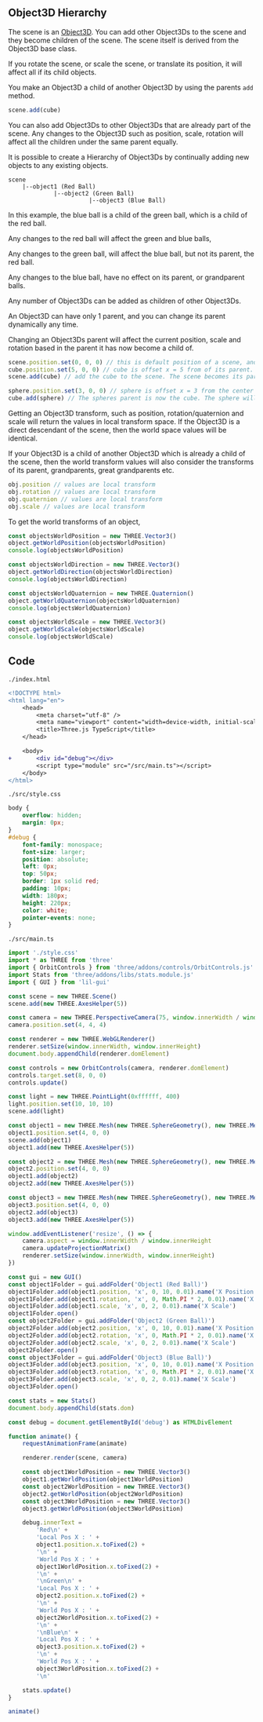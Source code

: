## Object3D Hierarchy

The scene is an [Object3D](object3d.md). You can add other Object3Ds to the scene and they become children of the scene. The scene itself is derived from the Object3D base class.

If you rotate the scene, or scale the scene, or translate its position, it will affect all if its child objects.

You make an Object3D a child of another Object3D by using the parents `add` method.

```ts
scene.add(cube)
```

You can also add Object3Ds to other Object3Ds that are already part of the scene. Any changes to the Object3D such as position, scale, rotation will affect all the children under the same parent equally.

It is possible to create a Hierarchy of Object3Ds by continually adding new objects to any existing objects.

```
scene
    |--object1 (Red Ball)
             |--object2 (Green Ball)
                       |--object3 (Blue Ball)
```

In this example, the blue ball is a child of the green ball, which is a child of the red ball.

Any changes to the red ball will affect the green and blue balls,

Any changes to the green ball, will affect the blue ball, but not its parent, the red ball.

Any changes to the blue ball, have no effect on its parent, or grandparent balls.

Any number of Object3Ds can be added as children of other Object3Ds.

An Object3D can have only 1 parent, and you can change its parent dynamically any time.

Changing an Object3Ds parent will affect the current position, scale and rotation based in the parent it has now become a child of.

```ts
scene.position.set(0, 0, 0) // this is default position of a scene, and any Object3Ds
cube.position.set(5, 0, 0) // cube is offset x = 5 from of its parent.
scene.add(cube) // add the cube to the scene. The scene becomes its parent Object3D.

sphere.position.set(3, 0, 0) // sphere is offset x = 3 from the center of its parent.
cube.add(sphere) // The spheres parent is now the cube. The sphere will be x=3 offset from the cube in local space. So that will be 8 in world space since the cube is a child of the scene and is already offset x = 5.
```

Getting an Object3D transform, such as position, rotation/quaternion and scale will return the values in local transform space. If the Object3D is a direct descendant of the scene, then the world space values will be identical.

If your Object3D is a child of another Object3D which is already a child of the scene, then the world transform values will also consider the transforms of its parent, grandparents, great grandparents etc.

```ts
obj.position // values are local transform
obj.rotation // values are local transform
obj.quaternion // values are local transform
obj.scale // values are local transform
```

To get the world transforms of an object,

```ts
const objectsWorldPosition = new THREE.Vector3()
object.getWorldPosition(objectsWorldPosition)
console.log(objectsWorldPosition)

const objectsWorldDirection = new THREE.Vector3()
object.getWorldDirection(objectsWorldDirection)
console.log(objectsWorldDirection)

const objectsWorldQuaternion = new THREE.Quaternion()
object.getWorldQuaternion(objectsWorldQuaternion)
console.log(objectsWorldQuaternion)

const objectsWorldScale = new THREE.Vector3()
object.getWorldScale(objectsWorldScale)
console.log(objectsWorldScale)
```

## Code

`./index.html`

```diff
<!DOCTYPE html>
<html lang="en">
    <head>
        <meta charset="utf-8" />
        <meta name="viewport" content="width=device-width, initial-scale=1.0" />
        <title>Three.js TypeScript</title>
    </head>

    <body>
+       <div id="debug"></div>
        <script type="module" src="/src/main.ts"></script>
    </body>
</html>
```

`./src/style.css`

```css
body {
    overflow: hidden;
    margin: 0px;
}
#debug {
    font-family: monospace;
    font-size: larger;
    position: absolute;
    left: 0px;
    top: 50px;
    border: 1px solid red;
    padding: 10px;
    width: 180px;
    height: 220px;
    color: white;
    pointer-events: none;
}
```

`./src/main.ts`

```ts
import './style.css'
import * as THREE from 'three'
import { OrbitControls } from 'three/addons/controls/OrbitControls.js'
import Stats from 'three/addons/libs/stats.module.js'
import { GUI } from 'lil-gui'

const scene = new THREE.Scene()
scene.add(new THREE.AxesHelper(5))

const camera = new THREE.PerspectiveCamera(75, window.innerWidth / window.innerHeight, 0.1, 1000)
camera.position.set(4, 4, 4)

const renderer = new THREE.WebGLRenderer()
renderer.setSize(window.innerWidth, window.innerHeight)
document.body.appendChild(renderer.domElement)

const controls = new OrbitControls(camera, renderer.domElement)
controls.target.set(8, 0, 0)
controls.update()

const light = new THREE.PointLight(0xffffff, 400)
light.position.set(10, 10, 10)
scene.add(light)

const object1 = new THREE.Mesh(new THREE.SphereGeometry(), new THREE.MeshPhongMaterial({ color: 0xff0000 }))
object1.position.set(4, 0, 0)
scene.add(object1)
object1.add(new THREE.AxesHelper(5))

const object2 = new THREE.Mesh(new THREE.SphereGeometry(), new THREE.MeshPhongMaterial({ color: 0x00ff00 }))
object2.position.set(4, 0, 0)
object1.add(object2)
object2.add(new THREE.AxesHelper(5))

const object3 = new THREE.Mesh(new THREE.SphereGeometry(), new THREE.MeshPhongMaterial({ color: 0x0000ff }))
object3.position.set(4, 0, 0)
object2.add(object3)
object3.add(new THREE.AxesHelper(5))

window.addEventListener('resize', () => {
    camera.aspect = window.innerWidth / window.innerHeight
    camera.updateProjectionMatrix()
    renderer.setSize(window.innerWidth, window.innerHeight)
})

const gui = new GUI()
const object1Folder = gui.addFolder('Object1 (Red Ball)')
object1Folder.add(object1.position, 'x', 0, 10, 0.01).name('X Position')
object1Folder.add(object1.rotation, 'x', 0, Math.PI * 2, 0.01).name('X Rotation')
object1Folder.add(object1.scale, 'x', 0, 2, 0.01).name('X Scale')
object1Folder.open()
const object2Folder = gui.addFolder('Object2 (Green Ball)')
object2Folder.add(object2.position, 'x', 0, 10, 0.01).name('X Position')
object2Folder.add(object2.rotation, 'x', 0, Math.PI * 2, 0.01).name('X Rotation')
object2Folder.add(object2.scale, 'x', 0, 2, 0.01).name('X Scale')
object2Folder.open()
const object3Folder = gui.addFolder('Object3 (Blue Ball)')
object3Folder.add(object3.position, 'x', 0, 10, 0.01).name('X Position')
object3Folder.add(object3.rotation, 'x', 0, Math.PI * 2, 0.01).name('X Rotation')
object3Folder.add(object3.scale, 'x', 0, 2, 0.01).name('X Scale')
object3Folder.open()

const stats = new Stats()
document.body.appendChild(stats.dom)

const debug = document.getElementById('debug') as HTMLDivElement

function animate() {
    requestAnimationFrame(animate)

    renderer.render(scene, camera)

    const object1WorldPosition = new THREE.Vector3()
    object1.getWorldPosition(object1WorldPosition)
    const object2WorldPosition = new THREE.Vector3()
    object2.getWorldPosition(object2WorldPosition)
    const object3WorldPosition = new THREE.Vector3()
    object3.getWorldPosition(object3WorldPosition)

    debug.innerText =
        'Red\n' +
        'Local Pos X : ' +
        object1.position.x.toFixed(2) +
        '\n' +
        'World Pos X : ' +
        object1WorldPosition.x.toFixed(2) +
        '\n' +
        '\nGreen\n' +
        'Local Pos X : ' +
        object2.position.x.toFixed(2) +
        '\n' +
        'World Pos X : ' +
        object2WorldPosition.x.toFixed(2) +
        '\n' +
        '\nBlue\n' +
        'Local Pos X : ' +
        object3.position.x.toFixed(2) +
        '\n' +
        'World Pos X : ' +
        object3WorldPosition.x.toFixed(2) +
        '\n'

    stats.update()
}

animate()
```